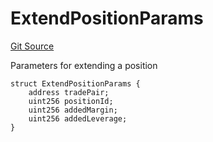 # ExtendPositionParams
[Git Source](https://github.com/solidant/unlimited-contracts/blob/06933827b140eb30ab8723aa85a9cdce2333525a/src/interfaces/ITradeManager.sol)

Parameters for extending a position


```solidity
struct ExtendPositionParams {
    address tradePair;
    uint256 positionId;
    uint256 addedMargin;
    uint256 addedLeverage;
}
```


